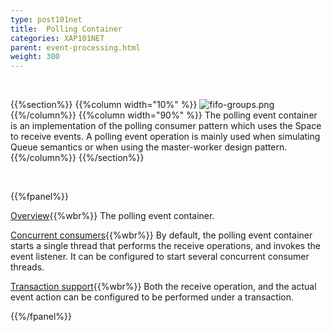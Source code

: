 ```yaml
---
type: post101net
title:  Polling Container
categories: XAP101NET
parent: event-processing.html
weight: 300
---
```


<br>

{{%section%}}
{{%column width="10%" %}}
![fifo-groups.png](/attachment_files/subject/point-to-point.png)
{{%/column%}}
{{%column width="90%" %}}
The polling event container is an implementation of the polling consumer pattern which uses the Space to receive events.
A polling event operation is mainly used when simulating Queue semantics or when using the master-worker design pattern.
{{%/column%}}
{{%/section%}}

<br>

{{%fpanel%}}

[Overview](./polling-container.html){{%wbr%}}
The polling event container.

[Concurrent consumers](./polling-container-scaling.html){{%wbr%}}
By default, the polling event container starts a single thread that performs the receive operations, and invokes the event listener. It can be configured to start several concurrent consumer threads.

[Transaction support](./polling-container-transactions.html){{%wbr%}}
Both the receive operation, and the actual event action can be configured to be performed under a transaction.

{{%/fpanel%}}


